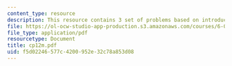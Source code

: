 ```yaml
---
content_type: resource
description: This resource contains 3 set of problems based on introduction to probability.
file: https://ol-ocw-studio-app-production.s3.amazonaws.com/courses/6-042j-mathematics-for-computer-science-fall-2005/f5d02246577c4200952e32c78a853d08_cp12m.pdf
file_type: application/pdf
resourcetype: Document
title: cp12m.pdf
uid: f5d02246-577c-4200-952e-32c78a853d08
---
```

